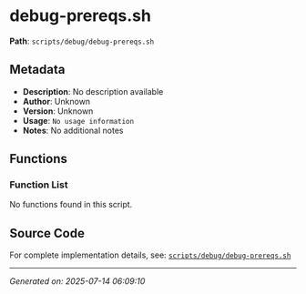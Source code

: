 # debug-prereqs.sh

**Path**: `scripts/debug/debug-prereqs.sh`

## Metadata

- **Description**: No description available
- **Author**: Unknown
- **Version**: Unknown
- **Usage**: `No usage information`
- **Notes**: No additional notes

## Functions

### Function List

No functions found in this script.


## Source Code

For complete implementation details, see: [`scripts/debug/debug-prereqs.sh`](../../scripts/debug/debug-prereqs.sh)

---
*Generated on: 2025-07-14 06:09:10*

